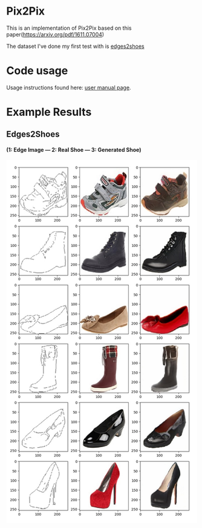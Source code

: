 # Pix2Pix
This is an implementation of Pix2Pix based on this paper(https://arxiv.org/pdf/1611.07004)

The dataset I've done my first test with is [edges2shoes](https://people.eecs.berkeley.edu/~tinghuiz/projects/pix2pix/datasets/edges2shoes.tar.gz)

# Code usage

Usage instructions found here: [user manual page](USAGE.md).

# Example Results
## Edges2Shoes
#### (1: Edge Image  — 2: Real Shoe — 3: Generated Shoe)
![](examples/shoes_127_result.jpg)
